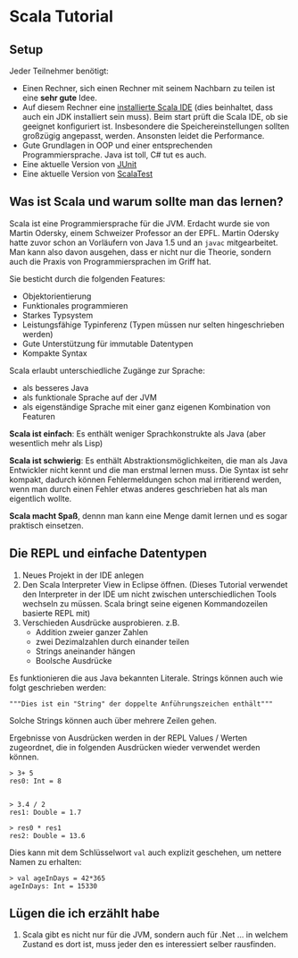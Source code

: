 Scala Tutorial
=============

## Setup ##
Jeder Teilnehmer benötigt:

* Einen Rechner, sich einen Rechner mit seinem Nachbarn zu teilen ist eine **sehr gute** Idee.
* Auf diesem Rechner eine [installierte Scala IDE](http://scala-ide.org/) (dies beinhaltet, dass auch ein JDK installiert sein muss). Beim start prüft die Scala IDE, ob sie geeignet konfiguriert ist. Insbesondere die Speichereinstellungen sollten großzügig angepasst, werden. Ansonsten leidet die Performance.
* Gute Grundlagen in OOP und einer entsprechenden Programmiersprache. Java ist toll, C# tut es auch. 
* Eine aktuelle Version von [JUnit](http://junit.org)
* Eine aktuelle Version von [ScalaTest](http://scalatest.org)

## Was ist Scala und warum sollte man das lernen? ##

Scala ist eine Programmiersprache für die JVM. Erdacht wurde sie von Martin Odersky, einem Schweizer Professor an der EPFL. Martin Odersky hatte zuvor schon an Vorläufern von Java 1.5 und an `javac` mitgearbeitet. Man kann also davon ausgehen, dass er nicht nur die Theorie, sondern auch die Praxis von Programmiersprachen im Griff hat.

Sie besticht durch die folgenden Features:

* Objektorientierung
* Funktionales programmieren
* Starkes Typsystem
* Leistungsfähige Typinferenz (Typen müssen nur selten hingeschrieben werden)
* Gute Unterstützung für immutable Datentypen
* Kompakte Syntax

Scala erlaubt unterschiedliche Zugänge zur Sprache:

* als besseres Java
* als funktionale Sprache auf der JVM
* als eigenständige Sprache mit einer ganz eigenen Kombination von Featuren

**Scala ist einfach**: Es enthält weniger Sprachkonstrukte als Java (aber wesentlich mehr als Lisp)

**Scala ist schwierig**: Es enthält Abstraktionsmöglichkeiten, die man als Java Entwickler nicht kennt und die man erstmal lernen muss. Die Syntax ist sehr kompakt, dadurch können Fehlermeldungen schon mal irritierend werden, wenn man durch einen Fehler etwas anderes geschrieben hat als man eigentlich wollte.

**Scala macht Spaß**, dennn man kann eine Menge damit lernen und es sogar praktisch einsetzen.

## Die REPL und einfache Datentypen ##

1. Neues Projekt in der IDE anlegen
2. Den Scala Interpreter View in Eclipse öffnen. (Dieses Tutorial verwendet den Interpreter in der IDE um nicht zwischen unterschiedlichen Tools wechseln zu müssen. Scala bringt seine eigenen Kommandozeilen basierte REPL mit)
3. Verschieden Ausdrücke ausprobieren. z.B.
    * Addition zweier ganzer Zahlen
    * zwei Dezimalzahlen durch einander teilen
    * Strings aneinander hängen
    * Boolsche Ausdrücke
    
Es funktionieren die aus Java bekannten Literale. Strings können auch wie folgt geschrieben werden:

    """Dies ist ein "String" der doppelte Anführungszeichen enthält"""
    
Solche Strings können auch über mehrere Zeilen gehen.

Ergebnisse von Ausdrücken werden in der REPL Values / Werten zugeordnet, die in folgenden Ausdrücken wieder verwendet werden können.

    > 3+ 5
    res0: Int = 8


    > 3.4 / 2
    res1: Double = 1.7

    > res0 * res1
    res2: Double = 13.6

Dies kann mit dem Schlüsselwort `val` auch explizit geschehen, um nettere Namen zu erhalten:

    > val ageInDays = 42*365
    ageInDays: Int = 15330

## Lügen die ich erzählt habe ##

1. Scala gibt es nicht nur für die JVM, sondern auch für .Net ... in welchem Zustand es dort ist, muss jeder den es interessiert selber rausfinden.
